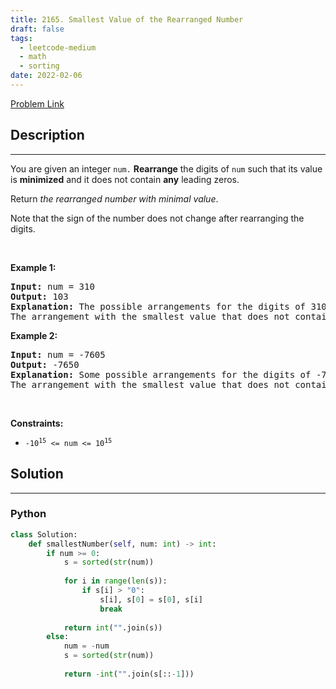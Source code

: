 ```yaml
---
title: 2165. Smallest Value of the Rearranged Number
draft: false
tags: 
  - leetcode-medium
  - math
  - sorting
date: 2022-02-06
---
```


[Problem Link](https://leetcode.com/problems/smallest-value-of-the-rearranged-number/)

## Description

---
<p>You are given an integer <code>num.</code> <strong>Rearrange</strong> the digits of <code>num</code> such that its value is <strong>minimized</strong> and it does not contain <strong>any</strong> leading zeros.</p>

<p>Return <em>the rearranged number with minimal value</em>.</p>

<p>Note that the sign of the number does not change after rearranging the digits.</p>

<p>&nbsp;</p>
<p><strong class="example">Example 1:</strong></p>

<pre>
<strong>Input:</strong> num = 310
<strong>Output:</strong> 103
<strong>Explanation:</strong> The possible arrangements for the digits of 310 are 013, 031, 103, 130, 301, 310. 
The arrangement with the smallest value that does not contain any leading zeros is 103.
</pre>

<p><strong class="example">Example 2:</strong></p>

<pre>
<strong>Input:</strong> num = -7605
<strong>Output:</strong> -7650
<strong>Explanation:</strong> Some possible arrangements for the digits of -7605 are -7650, -6705, -5076, -0567.
The arrangement with the smallest value that does not contain any leading zeros is -7650.
</pre>

<p>&nbsp;</p>
<p><strong>Constraints:</strong></p>

<ul>
	<li><code>-10<sup>15</sup> &lt;= num &lt;= 10<sup>15</sup></code></li>
</ul>


## Solution

---
### Python
``` py title='smallest-value-of-the-rearranged-number'
class Solution:
    def smallestNumber(self, num: int) -> int:
        if num >= 0:
            s = sorted(str(num))
            
            for i in range(len(s)):
                if s[i] > "0":
                    s[i], s[0] = s[0], s[i]
                    break
            
            return int("".join(s))
        else:
            num = -num
            s = sorted(str(num))
            
            return -int("".join(s[::-1]))

```

